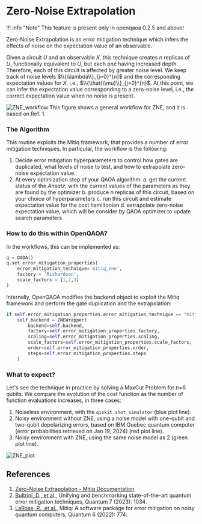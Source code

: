 # Zero-Noise Extrapolation

!!! info "Note"
    This feature is present only in openqaoa 0.2.5 and above!

Zero-Noise Extrapolation is an error mitigation technique which infers the effects of noise on the expectation value of an observable. 

Given a circuit $U$ and an observable $X$, this technique creates $n$ replicas of $U$, functionally equivalent to $U$, but each one having increased depth. Therefore, each of this circuit is affected by greater noise level. We keep track of noise levels $\\{\\lambda\\}_{j=0}^{n}$ and the corresponding expectation values for $X$, i.e., $\\{\\hat{\\mu}\\}_{j=0}^{n}$. At this point, we can infer the expectation value corresponding to a zero-noise level, i.e., the correct expectation value when no noise is present.

![ZNE_workflow](/img/ZNE_workflow.png)
This figure shows a general workflow for ZNE, and it is based on Ref. 1.

### The Algorithm

This routine exploits the Mitiq framework, that provides a number of error mitigation techniques. In particular, the workflow is the following:

1. Decide error mitigation hyperparameters to control how gates are duplicated, what levels of noise to test, and how to extrapolate zero-noise expectation value.
2. At every optimization step of your QAOA algorithm:
    a. get the current status of the $\textit{Ansatz}$, with the current values of the parameters as they are found by the optimizer
    b. produce $n$ replicas of this circuit, based on your choice of hyperparameters
    c. run this circuit and estimate expectation value for the cost hamiltonian
    d. extrapolate zero-noise expectation value, which will be consider by QAOA optimizer to update search parameters

### How to do this within OpenQAOA?

In the workflows, this can be implemented as:
```Python
q = QAOA()
q.set_error_mitigation_properties(
    error_mitigation_technique='mitiq_zne',
    factory = 'Richardson', 
    scale_factors = [1,2,3]
)
```

Internally, OpenQAOA modifies the backend object to exploit the Mitiq framework and perform the gate duplication and the extrapolation:
```Python
if self.error_mitigation_properties.error_mitigation_technique == "mitiq_zne":
    self.backend = ZNEWrapper(
        backend=self.backend,
        factory=self.error_mitigation_properties.factory,
        scaling=self.error_mitigation_properties.scaling,
        scale_factors=self.error_mitigation_properties.scale_factors,
        order=self.error_mitigation_properties.order,
        steps=self.error_mitigation_properties.steps
    )
```

### What to expect?
Let's see the technique in practice by solving a MaxCut Problem for n=6 qubits. We compare the evolution of the cost function as the number of function evaluations increases, in three cases:
1. Noiseless environment, with the `qiskit.shot_simulator` (blue plot line).
2. Noisy environment without ZNE, using a noise model with one-qubit and two-qubit depolarizing errors, based on IBM Quebec quantum computer (error probabilities retrieved on Jan 19, 2024) (red plot line).
3. Noisy environment with ZNE, using the same noise model as 2 (green plot line).

![ZNE_plot](/img/ZNE_plot.png)

## References
1. [Zero-Noise Extrapolation - Mitiq Documentation](https://mitiq.readthedocs.io/en/stable/guide/zne.html)
2. [Bultrini, D., et al.](https://doi.org/10.22331/q-2023-06-06-1034), Unifying and benchmarking state-of-the-art quantum error mitigation techniques, Quantum 7 (2023): 1034. 
3. [LaRose, R., et al.](https://doi.org/10.22331/q-2022-08-11-774), Mitiq: A software package for error mitigation on noisy quantum computers, Quantum 6 (2022): 774.

